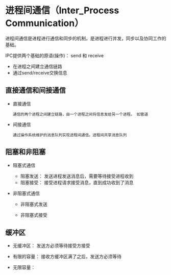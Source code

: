 # 进程间通信（Inter_Process Communication）

进程间通信是进程进行通信和同步的机制，是进程进行并发，同步以及协同工作的基础。

IPC提供两个基础的原语(操作)： send 和 receive

- 在进程之间建立通信链路
- 通过send/receive交换信息


## 直接通信和间接通信

- 直接通信 

      通信的两个进程之间建立链路，由一个进程之间将信息发给另一个进程。 如管道

- 间接通信

      通过操作系统维护的消息队列实现进程间通信。进程间共享消息队列

## 阻塞和非阻塞

- 阻塞式通信
    
    - 阻塞发送： 发送进程发送消息后，需要等待接受进程收到
    - 阻塞接受： 接受进程请求接受消息，直到成功收到了消息
  
- 非阻塞式通信

    - 非阻塞式发送
    
    - 非阻塞式接受

## 缓冲区

- 无缓冲区： 发送方必须等待接受方接受

- 有限的容量： 接收方缓冲区满了之后，发送方必须等待

- 无限容量： 
